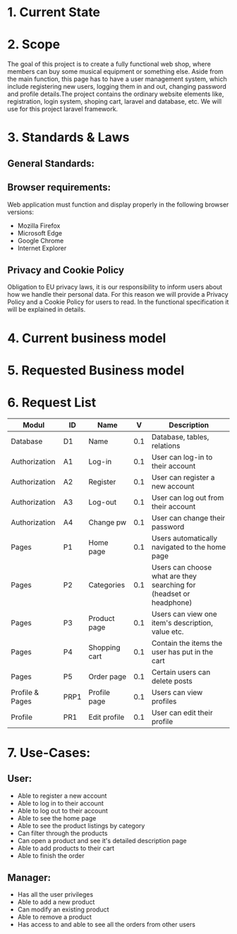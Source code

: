 # 1. Current State 

# 2. Scope

The goal of this project is to create a fully functional web shop, where members can buy some musical equipment or something else. Aside from the main function, this page has to have a user management system, which include registering new users, logging them in and out, changing password and profile details.The project contains the ordinary website elements like, registration, login system, shoping cart, laravel and database, etc. We will use for this project laravel framework.

# 3. Standards & Laws

## General Standards:
## Browser requirements:
Web application must function and display properly in the following browser versions:

- Mozilla Firefox
- Microsoft Edge
- Google Chrome
- Internet Explorer

## Privacy and Cookie Policy

Obligation to EU privacy laws, it is our responsibility to inform users about how we handle their personal data. For this reason we will provide a Privacy Policy and a Cookie Policy for users to read. In the functional specification it will be explained in details.

# 4. Current business model

# 5. Requested Business model

# 6. Request List
| Modul | ID | Name | V | Description |
|--------|---------|-----------|-----------|-------------|
|Database|D1|Name|0.1|Database, tables, relations|
|Authorization|A1|Log-in|0.1|User can log-in to their account|
|Authorization|A2|Register|0.1|User can register a new account|
|Authorization|A3|Log-out|0.1|User can log out from their account|
|Authorization|A4|Change pw|0.1|User can change their password|
|Pages|P1|Home page|0.1| Users automatically navigated to the home page|
|Pages|P2|Categories|0.1|Users can choose what are they searching for (headset or headphone)|
|Pages|P3|Product page|0.1|Users can view one item's description, value etc.|
|Pages|P4|Shopping cart|0.1|Contain the items the user has put in the cart|
|Pages|P5|Order page|0.1|Certain users can delete posts|
|Profile & Pages|PRP1|Profile page|0.1|Users can view profiles|
|Profile|PR1|Edit profile|0.1|User can edit their profile|
# 7. Use-Cases:

## User:
- Able to register a new account
- Able to log in to their account
- Able to log out to their account
- Able to see the home page
- Able to see the product listings by category
- Can filter through the products
- Can open a product and see it's detailed description page
- Able to add products to their cart
- Able to finish the order

## Manager:
   * Has all the user privileges
   * Able to add a new product
   * Can modify an existing product
   * Able to remove a product
   * Has access to and able to see all the orders from other users
